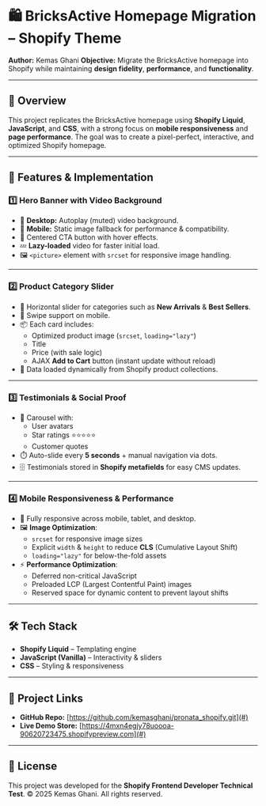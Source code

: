 # 🛍️ BricksActive Homepage Migration – Shopify Theme

**Author:** Kemas Ghani
**Objective:** Migrate the BricksActive homepage into Shopify while maintaining **design fidelity**, **performance**, and **functionality**.

---

## 📌 Overview
This project replicates the BricksActive homepage using **Shopify Liquid**, **JavaScript**, and **CSS**, with a strong focus on **mobile responsiveness** and **page performance**.
The goal was to create a pixel-perfect, interactive, and optimized Shopify homepage.

---

## 🚀 Features & Implementation

### 1️⃣ Hero Banner with Video Background
- 🎥 **Desktop:** Autoplay (muted) video background.
- 📱 **Mobile:** Static image fallback for performance & compatibility.
- 🎯 Centered CTA button with hover effects.
- 💤 **Lazy-loaded** video for faster initial load.
- 🖼️ `<picture>` element with `srcset` for responsive image handling.

---

### 2️⃣ Product Category Slider
- 🔄 Horizontal slider for categories such as **New Arrivals** & **Best Sellers**.
- 📲 Swipe support on mobile.
- 📦 Each card includes:
  - Optimized product image (`srcset`, `loading="lazy"`)
  - Title
  - Price (with sale logic)
  - AJAX **Add to Cart** button (instant update without reload)
- 📡 Data loaded dynamically from Shopify product collections.

---

### 3️⃣ Testimonials & Social Proof
- 💬 Carousel with:
  - User avatars
  - Star ratings ⭐⭐⭐⭐⭐
  - Customer quotes
- ⏱️ Auto-slide every **5 seconds** + manual navigation via dots.
- 🗄️ Testimonials stored in **Shopify metafields** for easy CMS updates.

---

### 4️⃣ Mobile Responsiveness & Performance
- 📱 Fully responsive across mobile, tablet, and desktop.
- 🖼️ **Image Optimization**:
  - `srcset` for responsive image sizes
  - Explicit `width` & `height` to reduce **CLS** (Cumulative Layout Shift)
  - `loading="lazy"` for below-the-fold assets
- ⚡ **Performance Optimization**:
  - Deferred non-critical JavaScript
  - Preloaded LCP (Largest Contentful Paint) images
  - Reserved space for dynamic content to prevent layout shifts

---

## 🛠️ Tech Stack
- **Shopify Liquid** – Templating engine
- **JavaScript (Vanilla)** – Interactivity & sliders
- **CSS** – Styling & responsiveness

---

## 📂 Project Links
- **GitHub Repo:** [https://github.com/kemasghani/pronata_shopify.git](#)
- **Live Demo Store:** [https://4mxn4egjy78uoooa-90620723475.shopifypreview.com](#)

---

## 📄 License
This project was developed for the **Shopify Frontend Developer Technical Test**.
© 2025 Kemas Ghani. All rights reserved.
